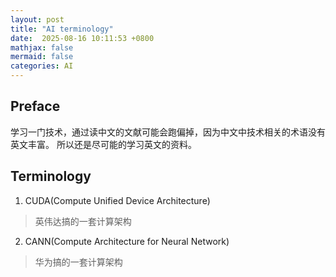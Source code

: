 ```yaml
---
layout: post
title: "AI terminology"
date:  2025-08-16 10:11:53 +0800
mathjax: false
mermaid: false
categories: AI
---
```


## Preface
学习一门技术，通过读中文的文献可能会跑偏掉，因为中文中技术相关的术语没有英文丰富。
所以还是尽可能的学习英文的资料。

## Terminology
1. CUDA(Compute Unified Device Architecture)
> 英伟达搞的一套计算架构

2. CANN(Compute Architecture for Neural Network)
> 华为搞的一套计算架构
